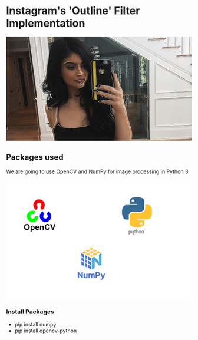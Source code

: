 # Instagram's 'Outline' Filter Implementation

![Alt text](kylie-outlined.png?raw=true "Title")

## Packages used

We are going to use OpenCV and NumPy for image processing in Python 3

![Alt text](opencv-numpy-python.png?raw=true "Title")


### Install Packages

- pip install numpy
- pip install opencv-python
